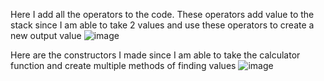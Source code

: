 Here I add all the operators to the code. These operators add value to the stack since I am able to take 2 values and use these operators to create a new output value
![image](https://user-images.githubusercontent.com/72948731/160676377-df8079cb-0e09-4bd4-b38c-23be91908d8d.png)

Here are the constructors I made since I am able to take the calculator function and create multiple methods of finding values
![image](https://user-images.githubusercontent.com/72948731/160677801-cbf4ba36-8650-43cf-8025-1e52d4df3c29.png)



